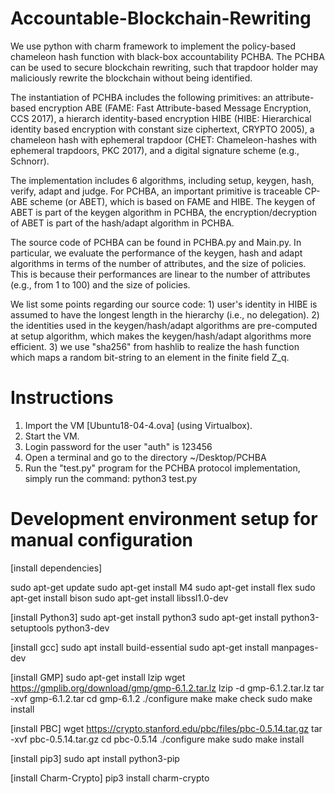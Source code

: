 # Accountable-Blockchain-Rewriting
We use python with charm framework to implement the policy-based chameleon hash function with black-box accountability PCHBA. The PCHBA can be used to secure blockchain rewriting, such that trapdoor holder may maliciously rewrite the blockchain without being identified. 

The instantiation of PCHBA includes the following primitives: an attribute-based encryption ABE (FAME: Fast Attribute-based Message Encryption, CCS 2017), a hierarch identity-based encryption HIBE (HIBE: Hierarchical identity based encryption with constant size ciphertext, CRYPTO 2005), a chameleon hash with ephemeral trapdoor (CHET: Chameleon-hashes with ephemeral trapdoors, PKC 2017), and a digital signature scheme (e.g., Schnorr). 

The implementation includes 6 algorithms, including setup, keygen, hash, verify, adapt and judge. For PCHBA, an important primitive is traceable CP-ABE scheme (or ABET), which is based on FAME and HIBE. The keygen of ABET is part of the keygen algorithm in PCHBA, the encryption/decryption of ABET is part of the hash/adapt algorithm in PCHBA. 

The source code of PCHBA can be found in PCHBA.py and Main.py. In particular, we evaluate the performance of the keygen, hash and adapt algorithms in terms of the number of attributes, and the size of policies. This is because their performances are linear to the number of attributes (e.g., from 1 to 100) and the size of policies. 

We list some points regarding our source code: 1) user's identity in HIBE is assumed to have the longest length in the hierarchy (i.e., no delegation). 2) the identities used in the keygen/hash/adapt algorithms are pre-computed at setup algorithm, which makes the keygen/hash/adapt algorithms more efficient. 3) we use "sha256" from hashlib to realize the hash function which maps a random bit-string to an element in the finite field Z_q. 


# Instructions
1. Import the VM [Ubuntu18-04-4.ova] (using Virtualbox).
2. Start the VM.
3. Login password for the user "auth" is 123456
4. Open a terminal and go to the directory ~/Desktop/PCHBA
5. Run the "test.py" program for the PCHBA protocol implementation, simply run the command: 
	python3 test.py



# Development environment setup for manual configuration
[install dependencies]

sudo apt-get update
sudo apt-get install M4
sudo apt-get install flex
sudo apt-get install bison
sudo apt-get install libssl1.0-dev

[install Python3]
sudo apt-get install python3
sudo apt-get install python3-setuptools python3-dev

[install gcc]
sudo apt install build-essential
sudo apt-get install manpages-dev

[install GMP]
sudo apt-get install lzip
wget https://gmplib.org/download/gmp/gmp-6.1.2.tar.lz
lzip -d gmp-6.1.2.tar.lz
tar -xvf gmp-6.1.2.tar
cd gmp-6.1.2
./configure
make
make check
sudo make install 

[install PBC]
wget https://crypto.stanford.edu/pbc/files/pbc-0.5.14.tar.gz
tar -xvf pbc-0.5.14.tar.gz
cd pbc-0.5.14
./configure
make
sudo make install 

[install pip3]
sudo apt install python3-pip

[install Charm-Crypto]
pip3 install charm-crypto

